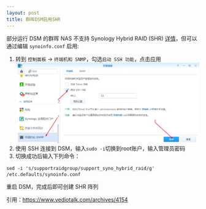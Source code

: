 ```yaml
---
layout: post
title: 群晖DSM启用SHR
---
```

部分运行 DSM 的群晖 NAS 不支持 Synology Hybrid RAID (SHR) [详情](https://kb.synology.cn/DSM/tutorial/Which_models_have_limited_support_for_Synology_Hybrid_RAID_SHR)，但可以通过编辑 `synoinfo.conf` 启用:

1. 转到 `控制面板` -> `终端机和 SNMP`，勾选`启动 SSH 功能`，点击应用
![SSH](/assets/Other/DSM-SSH.png)
2. 使用 SSH 连接到 DSM，输入`sudo -i`切换到root账户，输入管理员密码
3. 切换成功后输入下列命令：
```
sed -i 's/supportraidgroup/support_syno_hybrid_raid/g' /etc.defaults/synoinfo.conf
```
重启 DSM，完成后即可创建 SHR 阵列

引用：https://www.vediotalk.com/archives/4154